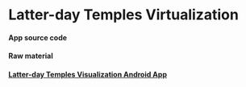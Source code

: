 
Latter-day Temples Virtualization
===

 

 

#### App source code
#### Raw material
#### [Latter-day Temples Visualization Android App](https://litianzhang.com/latter-day-temples-visualization-android-app/)
